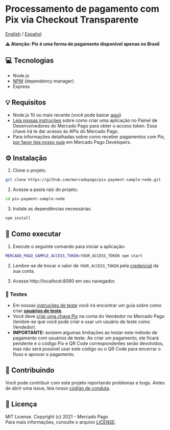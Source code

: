 # Processamento de pagamento com Pix via Checkout Transparente
[English](README.md) / [Español](README.es.md)

**:warning: Atenção: Pix é uma forma de pagamento disponível apenas no Brasil**

## :computer: Tecnologias
- Node.js
- [NPM](https://www.npmjs.com) (dependency manager)
- Express

## 💡 Requisitos
- Node.js 10 ou mais recente (você pode baixar [aqui](https://nodejs.org))
- [Leia nossas instruções](https://www.mercadopago.com.br/developers/pt/guides/overview#bookmark_el_desarrollo_con_c%C3%B3digo) sobre como criar uma aplicação no Painel de Desenvolvedores do Mercado Pago para obter o access token. Essa chave irá te dar acesso às APIs do Mercado Pago.
- Para informações detalhadas sobre como receber pagamentos com Pix, [por favor leia nosso guia](https://www.mercadopago.com.br/developers/pt/guides/online-payments/checkout-api/other-payment-ways#bookmark_receber_pagamentos_com_pix) em Mercado Pago Developers.

## :gear: Instalação
1. Clone o projeto.
```bash
git clone https://github.com/mercadopago/pix-payment-sample-node.git
```

2. Acesse a pasta raiz do projeto.
```bash
cd pix-payment-sample-node
```

3. Instale as dependências necessárias.
```bash
npm install
```

## 🌟 Como executar
1. Execute o seguinte comando para iniciar a aplicação:
```bash
MERCADO_PAGO_SAMPLE_ACCESS_TOKEN=YOUR_ACCESS_TOKEN npm start
``` 

2. Lembre-se de trocar o valor de `YOUR_ACCESS_TOKEN` pela [credencial](https://www.mercadopago.com.br/developers/panel) da sua conta.

3. Acesse http://localhost:8080 em seu navegador.

### :test_tube: Testes
- Em nossas [instruções de teste](https://www.mercadopago.com.br/developers/pt/guides/online-payments/checkout-api/testing) você irá encontrar um guia sobre como criar **[usuários de teste](https://www.mercadopago.com.br/developers/pt/guides/online-payments/checkout-api/testing#bookmark_como_criar_usu%C3%A1rios)**.
- Você deve [criar uma chave Pix](https://www.mercadopago.com.br/stop/pix) na conta do Vendedor no Mercado Pago (lembre-se que você pode criar e usar um usuário de teste como Vendedor).
- **IMPORTANTE:** existem algumas limitações ao testar este método de pagamento com usuários de teste. Ao criar um pagamento, ele ficará pendente e o código Pix e QR Code correspondentes serão devolvidos, mas não será possível usar este código ou o QR Code para encerrar o fluxo e aprovar o pagamento.

## :handshake: Contribuindo
Você pode contribuir com este projeto reportando problemas e bugs. Antes de abrir uma issue, leia nosso [código de conduta](CODE_OF_CONDUCT.md).

## :bookmark: Licença
MIT License. Copyright (c) 2021 - Mercado Pago <br/>
Para mais informações, consulte o arquivo [LICENSE](LICENSE).